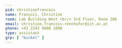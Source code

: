 ```yaml
---
pid: christinefrancois
name: François, Christine
room: Lab Building West <br/> 3rd Floor, Room 206
email: christine.francois-rennhofer@ist.ac.at
phone: +43 2243 9000 1098
type: assistant
grp: [ "bickel" ]
---
```


